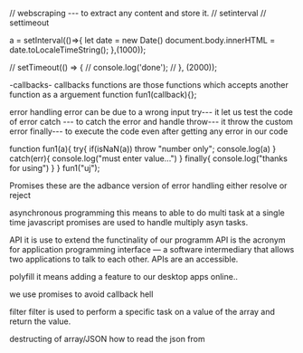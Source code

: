 // webscraping --- to extract any content and store it.
// setinterval
// settimeout

a = setInterval(()=>{
    let date = new Date()
    document.body.innerHTML = date.toLocaleTimeString();
},(1000));

// setTimeout(() => {
//     console.log('done');
// }, (2000));


-callbacks-
callbacks functions are those functions which accepts another function as a arguement
function fun1(callback){};


error handling
error can be due to a wrong input
try---
it let us test the code of error
catch ---
to catch the error and handle
throw---
it throw the custom error
finally---
to execute the code even after getting any error in our code

function fun1(a){
    try{
        if(isNaN(a)) throw "number only";
        console.log(a)
    }
    catch(err){
        console.log("must enter value...")
    }
    finally{
        console.log("thanks for using")
    }
}
fun1("uj");

Promises
these are the adbance version of error handling
either resolve or reject


asynchronous programming
this means to able to do multi task at a single time
javascript promises are used to handle multiply asyn tasks.

API
it is use to extend the functinality of our programm
API is the acronym for application programming interface — a software intermediary that allows two applications to talk to each other. APIs are an accessible.

polyfill 
it means adding a feature to our desktop apps online..

we use promises to avoid callback hell


filter
filter is used to perform a specific task on a value of the array and return the value.

destructing of array/JSON
how to read the json from 